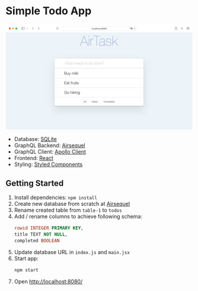 # Simple Todo App

![Screenshot](./2022-07-26_screenshot.png)

- Database: [SQLite](https://sqlite.org)
- GraphQL Backend: [Airsequel]
- GraphQL Client: [Apollo Client](https://www.apollographql.com/apollo-client/)
- Frontend: [React](https://reactjs.org)
- Styling: [Styled Components](https://styled-components.com)


## Getting Started

1. Install dependencies: `npm install`
1. Create new database from scratch at [Airsequel]
1. Rename created table from `table-1` to `todos`
1. Add / rename columns to achieve following schema:
    ```sql
    rowid INTEGER PRIMARY KEY,
    title TEXT NOT NULL,
    completed BOOLEAN
    ```
1. Update database URL in `index.js` and `main.jsx`
1. Start app:
    ```sh
    npm start
    ```
1. Open <http://localhost:8080/>


[Airsequel]: https://www.airsequel.com
